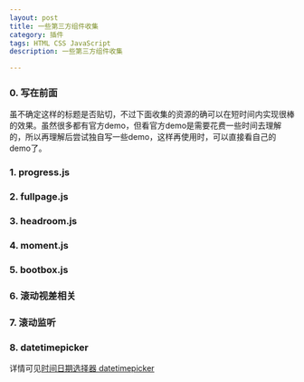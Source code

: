 ```yaml
---
layout: post
title: 一些第三方组件收集
category: 插件
tags: HTML CSS JavaScript
description: 一些第三方组件收集

---
```

### 0. 写在前面
虽不确定这样的标题是否贴切，不过下面收集的资源的确可以在短时间内实现很棒的效果。虽然很多都有官方demo，但看官方demo是需要花费一些时间去理解的，所以再理解后尝试独自写一些demo，这样再使用时，可以直接看自己的demo了。

### 1. progress.js

### 2. fullpage.js

### 3. headroom.js

### 4. moment.js

### 5. bootbox.js

### 6. 滚动视差相关

### 7. 滚动监听

### 8. datetimepicker

详情可见[时间日期选择器 datetimepicker](http://if-true.com/2015/08/06/plugin-datetimepicker.html)